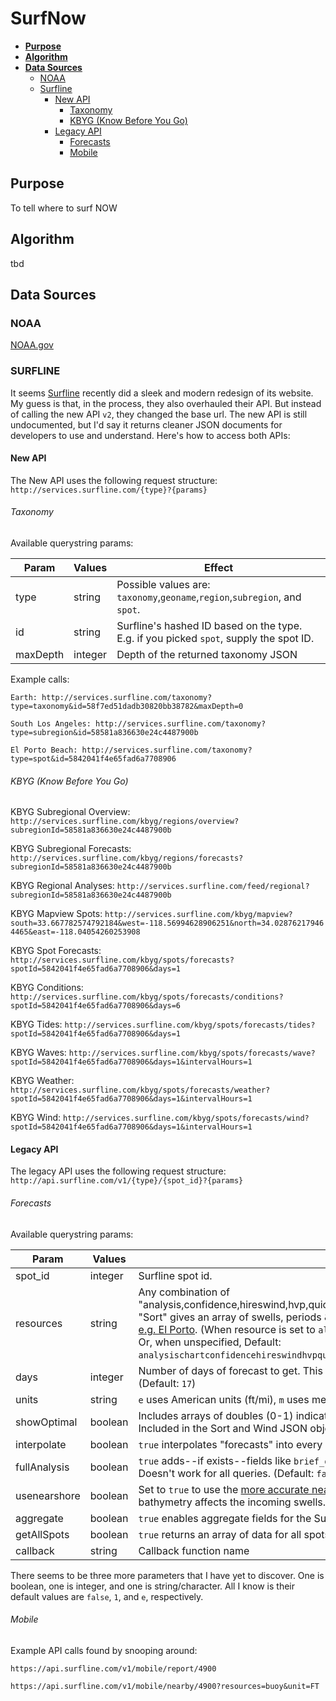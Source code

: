# SurfNow

- [**Purpose**](#purpose)
- [**Algorithm**](#algorithm)
- [**Data Sources**](#data-sources)
    - [NOAA](#noaa)
    - [Surfline](#surfline)
        - [New API](#new-api)
            - [Taxonomy ](#taxonomy)
            - [KBYG (Know Before You Go) ](#kbyg-know-before-you-go)
        - [Legacy API](#legacy-api)
            - [Forecasts](#forecasts)
            - [Mobile](#mobile)

## Purpose

To tell where to surf NOW

## Algorithm

tbd

## Data Sources

### NOAA

[NOAA.gov](noaa.gov)


### SURFLINE

It seems [Surfline](surfline.com) recently did a sleek and modern redesign of its website. My guess is that, in the process, they also overhauled their API. But instead of calling the new API `v2`, they changed the base url. The new API is still undocumented, but I'd say it returns cleaner JSON documents for developers to use and understand. Here's how to access both APIs:

#### New API
The New API uses the following request structure: `http://services.surfline.com/{type}?{params}`

###### Taxonomy

Available querystring params:

Param|Values|Effect
-----|------|------
type|string|Possible values are: `taxonomy`,`geoname`,`region`,`subregion`, and `spot`.
id|string|Surfline's hashed ID based on the type. E.g. if you picked `spot`, supply the spot ID.
maxDepth|integer|Depth of the returned taxonomy JSON

Example calls:
```
Earth: http://services.surfline.com/taxonomy?type=taxonomy&id=58f7ed51dadb30820bb38782&maxDepth=0

South Los Angeles: http://services.surfline.com/taxonomy?type=subregion&id=58581a836630e24c4487900b

El Porto Beach: http://services.surfline.com/taxonomy?type=spot&id=5842041f4e65fad6a7708906
```
###### KBYG (Know Before You Go)

KBYG Subregional Overview:
`http://services.surfline.com/kbyg/regions/overview?subregionId=58581a836630e24c4487900b`

KBYG Subregional Forecasts:
`http://services.surfline.com/kbyg/regions/forecasts?subregionId=58581a836630e24c4487900b`

KBYG Regional Analyses:
`http://services.surfline.com/feed/regional?subregionId=58581a836630e24c4487900b`

KBYG Mapview Spots:
`http://services.surfline.com/kbyg/mapview?south=33.667782574792184&west=-118.56994628906251&north=34.028762179464465&east=-118.04054260253908`

KBYG Spot Forecasts:
`http://services.surfline.com/kbyg/spots/forecasts?spotId=5842041f4e65fad6a7708906&days=1`

KBYG Conditions:
`http://services.surfline.com/kbyg/spots/forecasts/conditions?spotId=5842041f4e65fad6a7708906&days=6`

KBYG Tides:
`http://services.surfline.com/kbyg/spots/forecasts/tides?spotId=5842041f4e65fad6a7708906&days=1`

KBYG Waves:
`http://services.surfline.com/kbyg/spots/forecasts/wave?spotId=5842041f4e65fad6a7708906&days=1&intervalHours=1`

KBYG Weather:
`http://services.surfline.com/kbyg/spots/forecasts/weather?spotId=5842041f4e65fad6a7708906&days=1&intervalHours=1`

KBYG Wind:
`http://services.surfline.com/kbyg/spots/forecasts/wind?spotId=5842041f4e65fad6a7708906&days=1&intervalHours=1`


#### Legacy API
The legacy API uses the following request structure: `http://api.surfline.com/v1/{type}/{spot_id}?{params}`

###### Forecasts

Available querystring params:

Param|Values|Effect
-----|------|------
spot_id|integer|Surfline spot id.
resources|string|Any combination of "analysis,confidence,hireswind,hvp,quickspot,sort,surf,surflineweather,tide,ureport,watertemp,weather,wind". "Sort" gives an array of swells, periods & heights that are used for the forecast tables on spot forecast pages [e.g. El Porto](https://www.surfline.com/surf-report/el-porto/5842041f4e65fad6a7708906/forecast). (When resource is set to `all`, you get `analysisconfidencehvpsortsurftidewatertempweatherwind`. Or, when unspecified, Default: `analysischartconfidencehireswindhvpquickspotsortsurfsurflineweathertideureportwatertempweatherwind`)
days|integer|Number of days of forecast to get. This seems to cap out at 16 for Wind and 25 for Surf. (Credit source) (Default: `17`)
units|string|`e` uses American units (ft/mi), `m` uses metric (Default: `e`)
showOptimal|boolean|Includes arrays of doubles (0-1) indicating whether each wind & swell forecast is optimal for this spot or not. Included in the Sort and Wind JSON object. (Default: `false`)
interpolate|boolean|`true` interpolates "forecasts" into every 3 hours instead of the default every 6. (Default: `false`)
fullAnalysis|boolean|`true` adds--if exists--fields like `brief_outlook`, `best_bet`, and `extended_outlook` to the Analysis JSON object. Doesn't work for all queries. (Default: `false`)
usenearshore|boolean|Set to `true` to use the [more accurate nearshore models](http://www.surfline.com/surf-science/what-is-lola---forecaster-blog_61031/) that take into account how each spot's unique bathymetry affects the incoming swells. (Credit source) (Deafult: `false`)
aggregate|boolean|`true` enables aggregate fields for the Surf resource. Doesn't work for all queries. (Default: `false`)
getAllSpots|boolean|`true` returns an array of data for all spots in the same region as `spot_id` (Default: `false`)
callback|string|Callback function name

There seems to be three more parameters that I have yet to discover. One is boolean, one is integer, and one is string/character. All I know is their default values are `false`, `1`, and `e`, respectively.

###### Mobile
Example API calls found by snooping around:
```
https://api.surfline.com/v1/mobile/report/4900

https://api.surfline.com/v1/mobile/nearby/4900?resources=buoy&unit=FT
```
